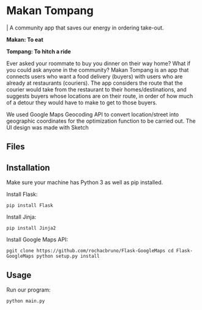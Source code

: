 # Makan Tompang
| A community app that saves our energy in ordering take-out.

**Makan: To eat**

**Tompang: To hitch a ride**

Ever asked your roommate to buy you dinner on their way home? What if you could ask anyone in the community? Makan Tompang is an app that connects users who want a food delivery (buyers) with users who are already at restaurants (couriers). The app considers the route that the courier would take from the restaurant to their homes/destinations, and suggests buyers whose locations are on their route, in order of how much of a detour they would have to make to get to those buyers. 

We used Google Maps Geocoding API to convert location/street into geographic coordinates for the optimization function to be carried out. The UI design was made with Sketch

## Files

## Installation
Make sure your machine has Python 3 as well as pip installed.

Install Flask:

`pip install Flask`

Install Jinja:

`pip install Jinja2`

Install Google Maps API:

`pgit clone https://github.com/rochacbruno/Flask-GoogleMaps
cd Flask-GoogleMaps
python setup.py install`

## Usage
Run our program:

`python main.py`
